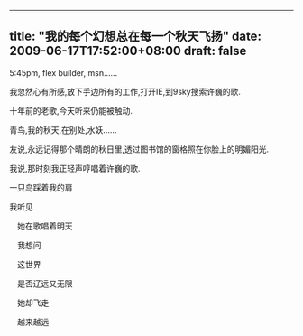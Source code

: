 
---
title: "我的每个幻想总在每一个秋天飞扬"
date: 2009-06-17T17:52:00+08:00
draft: false
---

<p>5:45pm, flex builder, msn......</p> 
<p>我忽然心有所感,放下手边所有的工作,打开IE,到9sky搜索许巍的歌.</p> 
<p>十年前的老歌,今天听来仍能被触动.</p> 
<p>青鸟,我的秋天,在别处,水妖......</p> 
<p>友说,永远记得那个晴朗的秋日里,透过图书馆的窗格照在你脸上的明媚阳光.</p> 
<p>我说,那时刻我正轻声哼唱着许巍的歌.</p> 
<p>  一只鸟踩着我的肩</p> 
<p>  我听见</p> 
<p>　她在歌唱着明天</p> 
<p>　我想问</p> 
<p>　这世界</p> 
<p>　是否辽远又无限</p> 
<p>　她却飞走</p> 
<p>　越来越远</p> 


